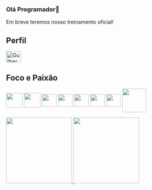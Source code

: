 ### Olá Programador👋

Em breve teremos nosso treinamento oficial!


## Perfil
<a href="https://www.linkedin.com/in/guilherme-santos-136936157/">
  <img align="center" alt="Guilherme Santos" height="30" width="40" src="https://cdn.jsdelivr.net/gh/devicons/devicon/icons/linkedin/linkedin-original.svg" style="max-width:100%;">
</a>  


## Foco e Paixão
<img align="center" height="40" width="45" src="https://cdn.jsdelivr.net/gh/devicons/devicon/icons/java/java-original-wordmark.svg" style="max-width:100%;"></img>
<img align="center" height="40" width="45" src="https://cdn.jsdelivr.net/gh/devicons/devicon/icons/spring/spring-original-wordmark.svg" style="max-width:100%;"></img>
<img align="center" height="35" width="40" src="https://cdn.jsdelivr.net/gh/devicons/devicon/icons/tomcat/tomcat-original-wordmark.svg" style="max-width:100%;"></img>
<img align="center" height="35" width="40" src="https://cdn.jsdelivr.net/gh/devicons/devicon/icons/postgresql/postgresql-original-wordmark.svg" style="max-width:100%;"></img>
<img align="center" height="35" width="40" src="https://cdn.jsdelivr.net/gh/devicons/devicon/icons/bootstrap/bootstrap-plain-wordmark.svg" style="max-width:100%;"></img>
<img align="center" height="35" width="40" src="https://cdn.jsdelivr.net/gh/devicons/devicon/icons/docker/docker-original-wordmark.svg" style="max-width:100%;"></img>
<img align="center" height="35" width="40" src="https://cdn.jsdelivr.net/gh/devicons/devicon/icons/kubernetes/kubernetes-plain-wordmark.svg" style="max-width:100%;"></img>
<img align="center" height="65" width="65" src="https://cdn.jsdelivr.net/gh/devicons/devicon/icons/amazonwebservices/amazonwebservices-original-wordmark.svg" style="max-width:100%;"></img>

 <div>
  <a href="https://github.com/GuilhermeJWT">
  <img height="180em" src="https://github-readme-stats.vercel.app/api?username=GuilhermeJWT&show_icons=true&theme=dracula&include_all_commits=true&count_private=true"/>
  <img height="180em" src="https://github-readme-stats.vercel.app/api/top-langs/?username=GuilhermeJWT&layout=compact&langs_count=7&theme=dracula"/>
</div>
